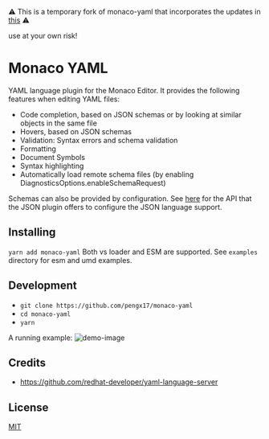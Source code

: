 ⚠️ This is a temporary fork of monaco-yaml that incorporates the updates in [this](https://github.com/pengx17/monaco-yaml/pull/48) ⚠️

use at your own risk!

# Monaco YAML

YAML language plugin for the Monaco Editor. It provides the following features when editing YAML files:

- Code completion, based on JSON schemas or by looking at similar objects in the same file
- Hovers, based on JSON schemas
- Validation: Syntax errors and schema validation
- Formatting
- Document Symbols
- Syntax highlighting
- Automatically load remote schema files (by enabling DiagnosticsOptions.enableSchemaRequest)

Schemas can also be provided by configuration. See [here](https://github.com/Microsoft/monaco-json/blob/master/src/monaco.d.ts)
for the API that the JSON plugin offers to configure the JSON language support.

## Installing

`yarn add monaco-yaml`
Both vs loader and ESM are supported.
See `examples` directory for esm and umd examples.

## Development

- `git clone https://github.com/pengx17/monaco-yaml`
- `cd monaco-yaml`
- `yarn`

A running example:
![demo-image](test-demo.png)

## Credits

- https://github.com/redhat-developer/yaml-language-server

## License

[MIT](https://github.com/pengx17/monaco-yaml/blob/master/LICENSE.md)
